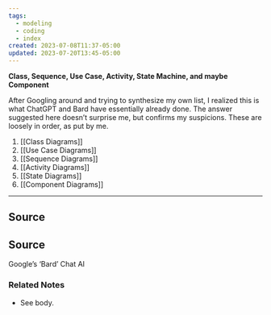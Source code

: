 ```yaml
---
tags:
  - modeling
  - coding
  - index
created: 2023-07-08T11:37-05:00
updated: 2023-07-20T13:45-05:00
---
```

**Class, Sequence, Use Case, Activity, State Machine, and maybe Component**

After Googling around and trying to synthesize my own list, I realized this is what ChatGPT and Bard have essentially already done. The answer suggested here doesn’t surprise me, but confirms my suspicions. These are loosely in order, as put by me.

1. [[Class Diagrams]] 
2. [[Use Case Diagrams]] 
3. [[Sequence Diagrams]] 
4. [[Activity Diagrams]] 
5. [[State Diagrams]] 
6. [[Component Diagrams]] 

---

## Source

## Source

Google’s ‘Bard’ Chat AI

### Related Notes
- See body.